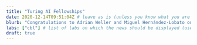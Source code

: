 ```yaml
---
title: "Turing AI Fellowships"
date: 2020-12-14T09:51:04Z # leave as is (unless you know what you are doing ^^)
blurb: "Congratulations to Adrian Weller and Miguel Hernández-Lobato on their Turing AI Fellowships!" # this gets displayed underneath the title in the news feed
labs: ["cbl"] # list of labs on which the news should be displayed (use "cbl" to display on the main CBL website, and the PI's lastname (lowercase) for individual lab's websites, e.g. "hennequin")
draft: true
---
```


<!-- Each news item gets a full page of its own in addition to its presence in the front-page news feed; the body of that page is populated by any content you might want to enter below in Markdown format -->


